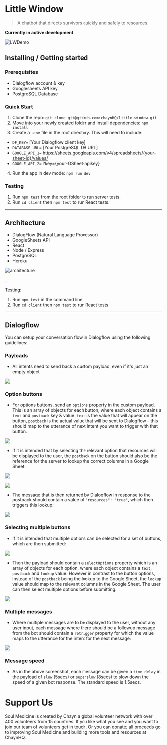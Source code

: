 # Little Window
> A chatbot that directs survivors quickly and safely to resources.

**Currently in active development**

![LWDemo](https://user-images.githubusercontent.com/24212625/37564932-9ac46b84-2a97-11e8-8087-127b9225db75.gif)

## Installing / Getting started

### Prerequisites
- Dialogflow account & key
- Googlesheets API key
- PostgreSQL Database

### Quick Start
1. Clone the repo:
`git clone git@github.com:chaynHQ/little-window.git`
2. Move into your newly created folder and install dependencies:
`npm install`
3. Create a `.env` file in the root directory. This will need to include:
- `DF_KEY=` [Your Dialogflow client key]  
- `DATABASE_URL=` [Your PostgreSQL DB URL]
- `GOOGLE_API_1=` https://sheets.googleapis.com/v4/spreadsheets/{your-sheet-id}/values/
- `GOOGLE_API_2=` ?key={your-GSheet-apikey}
4. Run the app in dev mode:
`npm run dev`

### Testing
1. Run `npm test` from the root folder to run server tests.
2. Run `cd client` then `npm test` to run React tests.

___

## Architecture
- DialogFlow (Natural Language Processor)
- GoogleSheets API
- React
- Node / Express
- PostgreSQL
- Heroku

![architecture](https://user-images.githubusercontent.com/24212625/37564922-8ba64078-2a97-11e8-82c6-172ca3a67a8d.png)

_

Testing:
1. Run `npm test` in the command line
2. Run `cd client` then `npm test` to run React tests

___

## Dialogflow

You can setup your conversation flow in Dialogflow using the following guidelines:

### Payloads

- All intents need to send back a custom payload, even if it's just an empty object

![](https://user-images.githubusercontent.com/24212625/37565404-c848897e-2aa0-11e8-9c9b-b00698701114.png)

### Option buttons

- For options buttons, send an `options` property in the custom payload. This is an array of objects for each button, where each object contains a `text` and `postback` key & value. `text` is the value that will appear on the button, `postback` is the actual value that will be sent to Dialogflow - this should map to the utterance of next intent you want to trigger with that button.

![](https://user-images.githubusercontent.com/24212625/37565413-f9bf4efc-2aa0-11e8-8233-472d1cb92ced.png)

- If it is intended that by selecting the relevant option that resources will be displayed to the user, the `postback` on the button should also be the reference for the server to lookup the correct columns in a Google Sheet.

![](https://user-images.githubusercontent.com/24212625/37565424-38e4102c-2aa1-11e8-91ad-2d6b7cfa83da.png)

![](https://user-images.githubusercontent.com/24212625/37565637-cb519e5e-2aa4-11e8-96de-1ee97a6c5cee.png)

- The message that is then returned by Dialogflow in response to the postback should contain a value of `"resources": "true"`, which then triggers this lookup:

![](https://user-images.githubusercontent.com/24212625/37565598-02bfa97c-2aa4-11e8-9c74-54365c642d58.png)

### Selecting multiple buttons

- If it is intended that multiple options can be selected for a set of buttons, which are then submitted:

![](https://user-images.githubusercontent.com/24212625/37565312-f5a33fce-2a9e-11e8-9f43-ef0769fb4fe1.png)

- Then the payload should contain a `selectOptions` property which is an array of objects for each option, where each object contains a `text`, `postback` and `lookup` value. However in contrast to the button options, instead of the `postback` being the lookup to the Google Sheet, the `lookup` value should map to the relevant columns in the Google Sheet. The user can then select multiple options before submitting.

![](https://user-images.githubusercontent.com/24212625/37565331-589a60c6-2a9f-11e8-949c-219964f0ccaf.png)

### Multiple messages

- Where multiple messages are to be displayed to the user, without any user input, each message where there should be a followup message from the bot should contain a `retrigger` property for which the value maps to the utterance for the intent for the next message:

![](https://user-images.githubusercontent.com/24212625/37565342-92b8fd44-2a9f-11e8-8f2c-39a534059d82.png)

### Message speed

- As in the above screenshot, each message can be given a `time delay` in the payload of `slow` (5secs) or `superslow` (8secs) to slow down the speed of a given bot response. The standard speed is 1.5secs.

# Support Us
Soul Medicine is created by Chayn a global volunteer network with over 400 volunteers from 15 countries. If you like what you see and you want to join our team of volunteers get in touch. Or you can [donate](https://www.paypal.me/chaynhq); all proceeds go to improving Soul Medicine and building more tools and resources at ChaynHQ.
